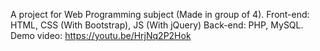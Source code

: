 A project for Web Programming subject (Made in group of 4).
Front-end: HTML, CSS (With Bootstrap), JS (With jQuery)
Back-end: PHP, MySQL.
Demo video: https://youtu.be/HrjNq2P2Hok
